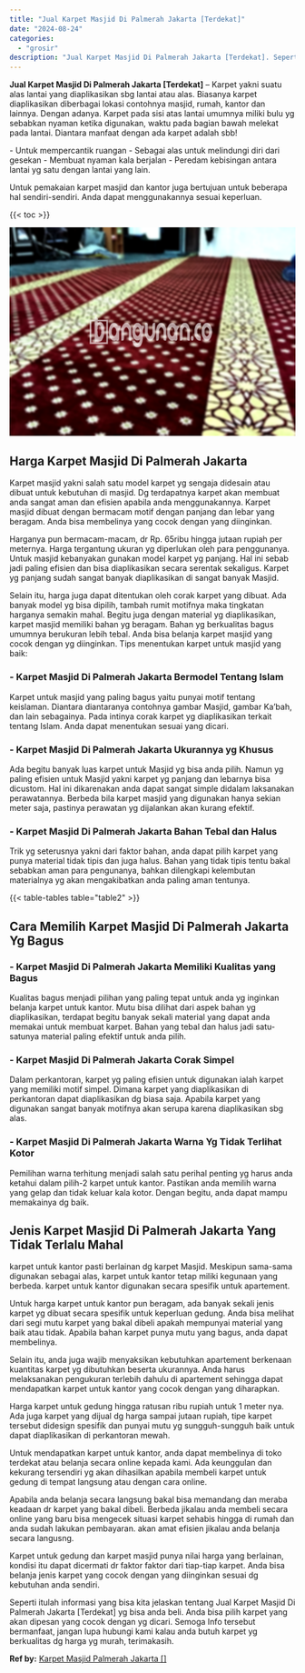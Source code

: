 ```yaml
---
title: "Jual Karpet Masjid Di Palmerah Jakarta [Terdekat]"
date: "2024-08-24"
categories: 
  - "grosir"
description: "Jual Karpet Masjid Di Palmerah Jakarta [Terdekat]. Seperti itulah informasi yang bisa kita jelaskan tentang Jual Karpet Masjid Di Palmerah Jakarta [Terdekat..."
---
```


**Jual Karpet Masjid Di Palmerah Jakarta \[Terdekat\]** – Karpet yakni suatu alas lantai yang diaplikasikan sbg lantai atau alas. Biasanya karpet diaplikasikan diberbagai lokasi contohnya masjid, rumah, kantor dan lainnya. Dengan adanya. Karpet pada sisi atas lantai umumnya miliki bulu yg sebabkan nyaman ketika digunakan, waktu pada bagian bawah melekat pada lantai. Diantara manfaat dengan ada karpet adalah sbb!

\- Untuk mempercantik ruangan - Sebagai alas untuk melindungi diri dari gesekan - Membuat nyaman kala berjalan - Peredam kebisingan antara lantai yg satu dengan lantai yang lain.

Untuk pemakaian karpet masjid dan kantor juga bertujuan untuk beberapa hal sendiri-sendiri. Anda dapat menggunakannya sesuai keperluan.

{{< toc >}}

![Jual Karpet Masjid Di Palmerah Jakarta [Terdekat]](/images/grosir-karpet-murah-12.png)

## Harga Karpet Masjid Di Palmerah Jakarta

Karpet masjid yakni salah satu model karpet yg sengaja didesain atau dibuat untuk kebutuhan di masjid. Dg terdapatnya karpet akan membuat anda sangat aman dan efisien apabila anda menggunakannya. Karpet masjid dibuat dengan bermacam motif dengan panjang dan lebar yang beragam. Anda bisa membelinya yang cocok dengan yang diinginkan.

Harganya pun bermacam-macam, dr Rp. 65ribu hingga jutaan rupiah per meternya. Harga tergantung ukuran yg diperlukan oleh para penggunanya. Untuk masjid kebanyakan gunakan model karpet yg panjang. Hal ini sebab jadi paling efisien dan bisa diaplikasikan secara serentak sekaligus. Karpet yg panjang sudah sangat banyak diaplikasikan di sangat banyak Masjid.

Selain itu, harga juga dapat ditentukan oleh corak karpet yang dibuat. Ada banyak model yg bisa dipilih, tambah rumit motifnya maka tingkatan harganya semakin mahal. Begitu juga dengan material yg diaplikasikan, karpet masjid memiliki bahan yg beragam. Bahan yg berkualitas bagus umumnya berukuran lebih tebal. Anda bisa belanja karpet masjid yang cocok dengan yg diinginkan. Tips menentukan karpet untuk masjid yang baik:

### \- Karpet Masjid Di Palmerah Jakarta Bermodel Tentang Islam

Karpet untuk masjid yang paling bagus yaitu punyai motif tentang keislaman. Diantara diantaranya contohnya gambar Masjid, gambar Ka’bah, dan lain sebagainya. Pada intinya corak karpet yg diaplikasikan terkait tentang Islam. Anda dapat menentukan sesuai yang dicari.

### \- Karpet Masjid Di Palmerah Jakarta Ukurannya yg Khusus

Ada begitu banyak luas karpet untuk Masjid yg bisa anda pilih. Namun yg paling efisien untuk Masjid yakni karpet yg panjang dan lebarnya bisa dicustom. Hal ini dikarenakan anda dapat sangat simple didalam laksanakan perawatannya. Berbeda bila karpet masjid yang digunakan hanya sekian meter saja, pastinya perawatan yg dijalankan akan kurang efektif.

### \- Karpet Masjid Di Palmerah Jakarta Bahan Tebal dan Halus

Trik yg seterusnya yakni dari faktor bahan, anda dapat pilih karpet yang punya material tidak tipis dan juga halus. Bahan yang tidak tipis tentu bakal sebabkan aman para pengunanya, bahkan dilengkapi kelembutan materialnya yg akan mengakibatkan anda paling aman tentunya.

{{< table-tables table="table2" >}}

## Cara Memilih Karpet Masjid Di Palmerah Jakarta Yg Bagus

### \- Karpet Masjid Di Palmerah Jakarta Memiliki Kualitas yang Bagus

Kualitas bagus menjadi pilihan yang paling tepat untuk anda yg inginkan belanja karpet untuk kantor. Mutu bisa dilihat dari aspek bahan yg diaplikasikan, terdapat begitu banyak sekali material yang dapat anda memakai untuk membuat karpet. Bahan yang tebal dan halus jadi satu-satunya material paling efektif untuk anda pilih.

### \- Karpet Masjid Di Palmerah Jakarta Corak Simpel

Dalam perkantoran, karpet yg paling efisien untuk digunakan ialah karpet yang memiliki motif simpel. Dimana karpet yang diaplikasikan di perkantoran dapat diaplikasikan dg biasa saja. Apabila karpet yang digunakan sangat banyak motifnya akan serupa karena diaplikasikan sbg alas.

### \- Karpet Masjid Di Palmerah Jakarta Warna Yg Tidak Terlihat Kotor

Pemilihan warna terhitung menjadi salah satu perihal penting yg harus anda ketahui dalam pilih-2 karpet untuk kantor. Pastikan anda memilih warna yang gelap dan tidak keluar kala kotor. Dengan begitu, anda dapat mampu memakainya dg baik.

## Jenis Karpet Masjid Di Palmerah Jakarta Yang Tidak Terlalu Mahal

karpet untuk kantor pasti berlainan dg karpet Masjid. Meskipun sama-sama digunakan sebagai alas, karpet untuk kantor tetap miliki kegunaan yang berbeda. karpet untuk kantor digunakan secara spesifik untuk apartement.

Untuk harga karpet untuk kantor pun beragam, ada banyak sekali jenis karpet yg dibuat secara spesifik untuk keperluan gedung. Anda bisa melihat dari segi mutu karpet yang bakal dibeli apakah mempunyai material yang baik atau tidak. Apabila bahan karpet punya mutu yang bagus, anda dapat membelinya.

Selain itu, anda juga wajib menyaksikan kebutuhkan apartement berkenaan kuantitas karpet yg dibutuhkan beserta ukurannya. Anda harus melaksanakan pengukuran terlebih dahulu di apartement sehingga dapat mendapatkan karpet untuk kantor yang cocok dengan yang diharapkan.

Harga karpet untuk gedung hingga ratusan ribu rupiah untuk 1 meter nya. Ada juga karpet yang dijual dg harga sampai jutaan rupiah, tipe karpet tersebut didesign spesifik dan punyai mutu yg sungguh-sungguh baik untuk dapat diaplikasikan di perkantoran mewah.

Untuk mendapatkan karpet untuk kantor, anda dapat membelinya di toko terdekat atau belanja secara online kepada kami. Ada keunggulan dan kekurang tersendiri yg akan dihasilkan apabila membeli karpet untuk gedung di tempat langsung atau dengan cara online.

Apabila anda belanja secara langsung bakal bisa memandang dan meraba keadaan dr karpet yang bakal dibeli. Berbeda jikalau anda membeli secara online yang baru bisa mengecek situasi karpet sehabis hingga di rumah dan anda sudah lakukan pembayaran. akan amat efisien jikalau anda belanja secara langusng.

Karpet untuk gedung dan karpet masjid punya nilai harga yang berlainan, kondisi itu dapat dicermati dr faktor faktor dari tiap-tiap karpet. Anda bisa belanja jenis karpet yang cocok dengan yang diinginkan sesuai dg kebutuhan anda sendiri.

Seperti itulah informasi yang bisa kita jelaskan tentang Jual Karpet Masjid Di Palmerah Jakarta \[Terdekat\] yg bisa anda beli. Anda bisa pilih karpet yang akan dipesan yang cocok dengan yg dicari. Semoga Info tersebut bermanfaat, jangan lupa hubungi kami kalau anda butuh karpet yg berkualitas dg harga yg murah, terimakasih.

**Ref by:**  [Karpet Masjid Palmerah Jakarta []](https://id.wikipedia.org/wiki/Karpet)
